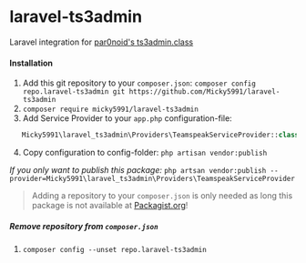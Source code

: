 # laravel-ts3admin
Laravel integration for [par0noid's ts3admin.class](https://github.com/par0noid/ts3admin.class)

#### Installation
1. Add this git repository to your `composer.json`: `composer config repo.laravel-ts3admin git https://github.com/Micky5991/laravel-ts3admin`
2. `composer require micky5991/laravel-ts3admin`
3. Add Service Provider to your `app.php` configuration-file:
```php
   Micky5991\laravel_ts3admin\Providers\TeamspeakServiceProvider::class
   ```
4. Copy configuration to config-folder: `php artisan vendor:publish` 

_If you only want to publish this package:_ `php artsan vendor:publish --provider=Micky5991\laravel_ts3admin\Providers\TeamspeakServiceProvider`
> Adding a repository to your `composer.json` is only needed as long this package is not available at [Packagist.org](https://packagist.org/)!

##### Remove repository from `composer.json`

1. `composer config --unset repo.laravel-ts3admin`